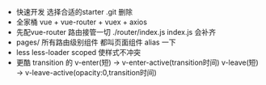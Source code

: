 - 快速开发
  选择合适的starter
  .git 删除
- 全家桶
  vue + vue-router + vuex + axios
- 先配vue-router 路由接管一切
./router/index.js  index.js 会补齐
- pages/
  所有路由级别组件 都叫页面组件
  alias 一下
- less less-loader
  scoped  使样式不冲突
- 更酷
  transition 的
  v-enter(短) -> v-enter-active(transition时间)
  v-leave(短) -> v-leave-active(opacity:0,transition时间)